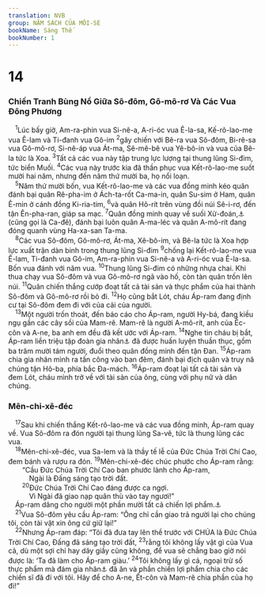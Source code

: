 ```yaml
---
translation: NVB
group: NĂM SÁCH CỦA MÔI-SE
bookName: Sáng Thế 
bookNumber: 1
---
```


<div class="title"><h1>14</h1><h3>Chiến Tranh Bùng Nổ Giữa Sô-đôm, Gô-mô-rơ Và Các Vua Đông Phương </h3></div>
<span class="verse sa_14_1"> <sup>1</sup>Lúc bấy giờ, Am-ra-phin vua Si-nê-a, A-ri-óc vua Ê-la-sa, Kế-rô-lao-me vua Ê-lam và Ti-đanh vua Gô-im </span>
<span class="verse sa_14_2"><sup>2</sup>gây chiến với Bê-ra vua Sô-đôm, Bi-rê-sa vua Gô-mô-rơ, Si-nê-áp vua Át-ma, Sê-mê-bê vua Yê-bô-in và vua của Bê-la tức là Xoa. </span>
<span class="verse sa_14_3"><sup>3</sup>Tất cả các vua này tập trung lực lượng tại thung lũng Si-đim, tức biển Muối. </span>
<span class="verse sa_14_4"><sup>4</sup>Các vua này trước kia đã thần phục vua Kết-rô-lao-me suốt mười hai năm, nhưng đến năm thứ mười ba, họ nổi loạn. <br/></span>
<span class="verse sa_14_5"> <sup>5</sup>Năm thứ mười bốn, vua Kết-rô-lao-me và các vua đồng minh kéo quân đánh bại quân Rê-pha-im ở Ách-ta-rốt Ca-ma-in, quân Su-sim ở Ham, quân Ê-min ở cánh đồng Ki-ria-tim, </span>
<span class="verse sa_14_6"><sup>6</sup>và quân Hô-rít trên vùng đồi núi Sê-i-rơ, đến tận Ên-pha-ran, giáp sa mạc. </span>
<span class="verse sa_14_7"><sup>7</sup>Quân đồng minh quay về suối Xử-đoán,<a data-toggle="tooltip" data-placement="bottom" title="Nt: Enmishpat">⚓</a> (cũng gọi là Ca-đê), đánh bại luôn quân A-ma-léc và quân A-mô-rít đang đóng quanh vùng Ha-xa-san Ta-ma. <br/></span>
<span class="verse sa_14_8"> <sup>8</sup>Các vua Sô-đôm, Gô-mô-rơ, Át-ma, Xê-bô-im, và Bê-la tức là Xoa hợp lực xuất trận dàn binh trong thung lũng Si-đim </span>
<span class="verse sa_14_9"><sup>9</sup>chống lại Kết-rô-lao-me vua Ê-lam, Ti-đanh vua Gô-im, Am-ra-phin vua Si-nê-a và A-ri-óc vua Ê-la-sa. Bốn vua đánh với năm vua. </span>
<span class="verse sa_14_10"><sup>10</sup>Thung lũng Si-đim có những nhựa chai. Khi thua chạy vua Sô-đôm và vua Gô-mô-rơ ngã vào hố, còn tàn quân trốn lên núi. </span>
<span class="verse sa_14_11"><sup>11</sup>Quân chiến thắng cướp đoạt tất cả tài sản và thực phẩm của hai thành Sô-đôm và Gô-mô-rơ rồi bỏ đi. </span>
<span class="verse sa_14_12"><sup>12</sup>Họ cũng bắt Lót, cháu Áp-ram đang định cư tại Sô-đôm đem đi với của cải của người. <br/></span>
<span class="verse sa_14_13"> <sup>13</sup>Một người trốn thoát, đến báo cáo cho Áp-ram, người Hy-bá, đang kiều ngụ gần các cây sồi của Mam-rê. Mam-rê là người A-mô-rít, anh của Ếc-côn và A-ne, ba anh em đều đã kết ước với Áp-ram. </span>
<span class="verse sa_14_14"><sup>14</sup>Nghe tin cháu bị bắt, Áp-ram liền triệu tập đoàn gia nhân<a data-toggle="tooltip" data-placement="bottom" title="Nt: những người sinh tại nhà mình">⚓</a> đã được huấn luyện thuần thục, gồm ba trăm mười tám người, đuổi theo quân đồng minh đến tận Đan. </span>
<span class="verse sa_14_15"><sup>15</sup>Áp-ram chia gia nhân mình ra tấn công vào ban đêm, đánh bại địch quân và truy nã chúng tận Hô-ba, phía bắc Đa-mách. </span>
<span class="verse sa_14_16"><sup>16</sup>Áp-ram đoạt lại tất cả tài sản và đem Lót, cháu mình trở về với tài sản của ông, cùng với phụ nữ và dân chúng. <br/></span>
<div class="title"><h3>Mên-chi-xê-đéc </h3></div>
<span class="verse sa_14_17"> <sup>17</sup>Sau khi chiến thắng Kết-rô-lao-me và các vua đồng minh, Áp-ram quay về. Vua Sô-đôm ra đón người tại thung lũng Sa-vê, tức là thung lũng các vua. <br/></span>
<span class="verse sa_14_18"> <sup>18</sup>Mên-chi-xê-đéc, vua Sa-lem và là thầy tế lễ của Đức Chúa Trời Chí Cao, đem bánh và rượu ra đón. </span>
<span class="verse sa_14_19"><sup>19</sup>Mên-chi-xê-đéc chúc phước cho Áp-ram rằng: <br/>  “Cầu Đức Chúa Trời Chí Cao ban phước lành cho Áp-ram, <br/>   Ngài là Đấng sáng tạo trời đất. <br/></span>
<span class="verse sa_14_20">  <sup>20</sup>Đức Chúa Trời Chí Cao đáng được ca ngợi. <br/>   Vì Ngài đã giao nạp quân thù vào tay ngươi!” <br/> Áp-ram dâng cho người một phần mười tất cả chiến lợi phẩm.<a data-toggle="tooltip" data-placement="bottom" title="Nt: một phần mười mọi sự">⚓</a><br/></span>
<span class="verse sa_14_21"> <sup>21</sup>Vua Sô-đôm yêu cầu Áp-ram: “Ông chỉ cần giao trả người lại cho chúng tôi, còn tài vật xin ông cứ giữ lại!” <br/></span>
<span class="verse sa_14_22"> <sup>22</sup>Nhưng Áp-ram đáp: “Tôi đã đưa tay lên thề trước với CHÚA là Đức Chúa Trời Chí Cao, Đấng đã sáng tạo trời đất, </span>
<span class="verse sa_14_23"><sup>23</sup>rằng tôi không lấy vật gì của Vua cả, dù một sợi chỉ hay dây giầy cũng không, để vua sẽ chẳng bao giờ nói được là: ‘Ta đã làm cho Áp-ram giàu.’ </span>
<span class="verse sa_14_24"><sup>24</sup>Tôi không lấy gì cả, ngoại trừ số thực phẩm mà đám gia nhân<a data-toggle="tooltip" data-placement="bottom" title="Nt: một thanh niên">⚓</a> đã ăn và phần chiến lợi phẩm chia cho các chiến sĩ đã đi với tôi. Hãy để cho A-ne, Ết-côn và Mam-rê chia phần của họ đi!” <br/></span>
